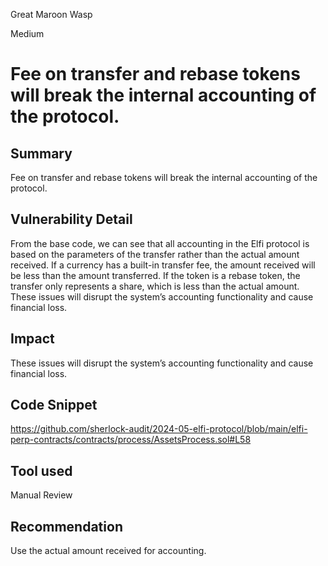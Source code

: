 Great Maroon Wasp

Medium

# Fee on transfer and rebase tokens will break the internal accounting of the protocol.


## Summary
Fee on transfer and rebase tokens will break the internal accounting of the protocol.
## Vulnerability Detail
From the base code, we can see that all accounting in the Elfi protocol is based on the parameters of the transfer rather than the actual amount received. If a currency has a built-in transfer fee, the amount received will be less than the amount transferred. If the token is a rebase token, the transfer only represents a share, which is less than the actual amount. These issues will disrupt the system’s accounting functionality and cause financial loss.
## Impact
These issues will disrupt the system’s accounting functionality and cause financial loss.
## Code Snippet
https://github.com/sherlock-audit/2024-05-elfi-protocol/blob/main/elfi-perp-contracts/contracts/process/AssetsProcess.sol#L58
## Tool used

Manual Review

## Recommendation
Use the actual amount received for accounting.
